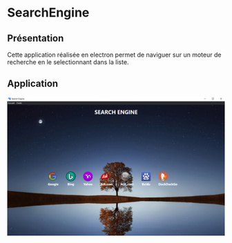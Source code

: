 # SearchEngine

## Présentation
Cette application réalisée en electron permet de naviguer sur un moteur de recherche en le selectionnant dans la liste.

## Application
<img src="asset/screenshot/accueil.png">
